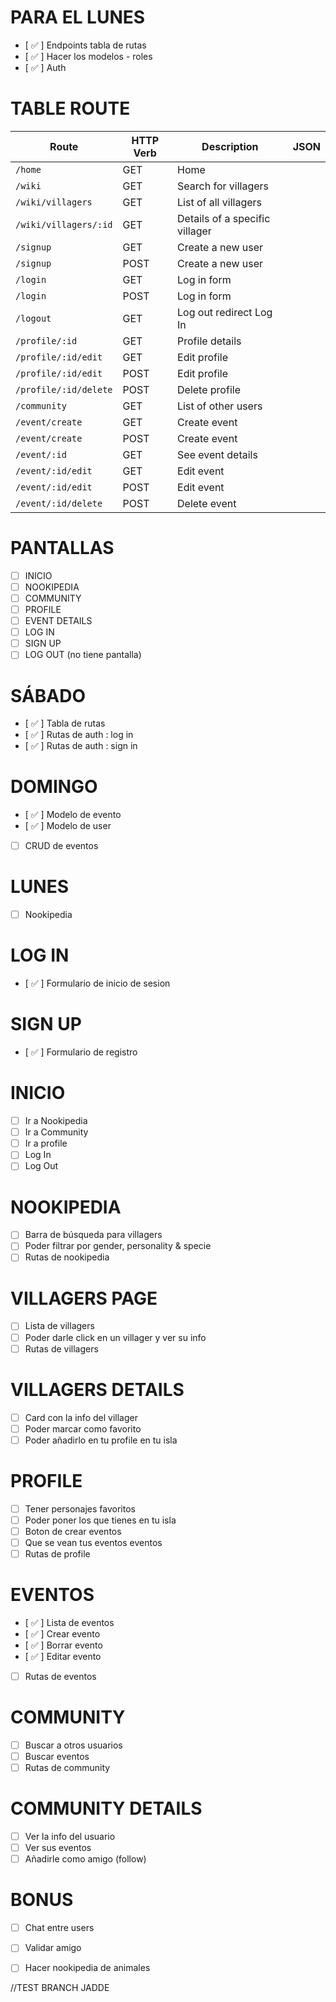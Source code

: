 # PARA EL LUNES
- [ ✅ ] Endpoints tabla de rutas
- [ ✅ ] Hacer los modelos - roles
- [ ✅ ] Auth

# TABLE ROUTE 

| Route                      | HTTP Verb | Description                   | JSON      |
| -------------------------- | --------- | ------------------------------|-----------|
| `/home`                    | GET       | Home                          |           |
| `/wiki`                    | GET       | Search for villagers          |           |
| `/wiki/villagers`          | GET       | List of all villagers         |           |
| `/wiki/villagers/:id`      | GET       | Details of a specific villager |           |
| `/signup`                  | GET       | Create a new user             |           |
| `/signup`                  | POST      | Create a new user             |           |
| `/login`                   | GET       | Log in form                   |           |
| `/login`                   | POST      | Log in form                   |           |
| `/logout`                  | GET       | Log out redirect Log In       |           |
| `/profile/:id`              | GET       | Profile details                |           |
| `/profile/:id/edit`         | GET       | Edit profile                   |           |
| `/profile/:id/edit`         | POST      | Edit profile                   |           |
| `/profile/:id/delete`       | POST      | Delete profile                 |           |
| `/community`               | GET       | List of other users           |           |
| `/event/create`            | GET       | Create event                  |           |
| `/event/create`            | POST      | Create event                  |           |
| `/event/:id`               | GET       | See event details             |           |
| `/event/:id/edit`          | GET       | Edit event                    |           |
| `/event/:id/edit`          | POST      | Edit event                    |           |
| `/event/:id/delete`        | POST      | Delete event                  |           |


# PANTALLAS 
- [ ] INICIO
- [ ] NOOKIPEDIA
- [ ] COMMUNITY
- [ ] PROFILE
- [ ] EVENT DETAILS
- [ ] LOG IN
- [ ] SIGN UP
- [ ] LOG OUT (no tiene pantalla)

<!---------------------------->

# SÁBADO
- [ ✅ ] Tabla de rutas
- [ ✅ ] Rutas de auth : log in
- [ ✅ ] Rutas de auth : sign in

# DOMINGO
- [ ✅ ] Modelo de evento
- [ ✅ ] Modelo de user
- [ ] CRUD de eventos

# LUNES
- [ ] Nookipedia

<!---------------------------->

# LOG IN
- [ ✅ ] Formulario de inicio de sesion

# SIGN UP
- [ ✅ ] Formulario de registro

# INICIO
- [ ] Ir a Nookipedia
- [ ] Ir a Community
- [ ] Ir a profile
- [ ] Log In
- [ ] Log Out

# NOOKIPEDIA
- [ ] Barra de búsqueda para villagers
- [ ] Poder filtrar por gender, personality & specie
- [ ] Rutas de nookipedia

# VILLAGERS PAGE
- [ ] Lista de villagers
- [ ] Poder darle click en un villager y ver su info
- [ ] Rutas de villagers

# VILLAGERS DETAILS
- [ ] Card con la info del villager
- [ ] Poder marcar como favorito
- [ ] Poder añadirlo en tu profile en tu isla

# PROFILE
- [ ] Tener personajes favoritos
- [ ] Poder poner los que tienes en tu isla
- [ ] Boton de crear eventos 
- [ ] Que se vean tus eventos eventos 
- [ ] Rutas de profile

# EVENTOS
- [ ✅ ] Lista de eventos
- [ ✅ ] Crear evento
- [ ✅ ] Borrar evento
- [ ✅ ] Editar evento
- [ ] Rutas de eventos

# COMMUNITY
- [ ] Buscar a otros usuarios
- [ ] Buscar eventos
- [ ] Rutas de community

# COMMUNITY DETAILS
- [ ] Ver la info del usuario
- [ ] Ver sus eventos
- [ ] Añadirle como amigo (follow)

# BONUS
- [ ] Chat entre users
- [ ] Validar amigo
- [ ] Hacer nookipedia de animales


//TEST BRANCH JADDE





